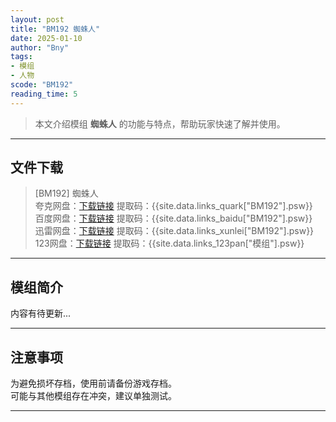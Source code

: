 ```yaml
---
layout: post
title: "BM192 蜘蛛人"
date: 2025-01-10
author: "Bny"
tags: 
- 模组
- 人物
scode: "BM192"
reading_time: 5
---
```


> 本文介绍模组 **蜘蛛人** 的功能与特点，帮助玩家快速了解并使用。

---

## 文件下载

> [BM192] 蜘蛛人  
夸克网盘：[下载链接]({{site.data.links_quark["BM192"].url}}) 提取码：{{site.data.links_quark["BM192"].psw}}  
百度网盘：[下载链接]({{site.data.links_baidu["BM192"].url}}) 提取码：{{site.data.links_baidu["BM192"].psw}}  
迅雷网盘：[下载链接]({{site.data.links_xunlei["BM192"].url}}) 提取码：{{site.data.links_xunlei["BM192"].psw}}  
123网盘：[下载链接]({{site.data.links_123pan["模组"].url}}) 提取码：{{site.data.links_123pan["模组"].psw}}  

---

## 模组简介

>  
内容有待更新...  

---

## 注意事项

>  
为避免损坏存档，使用前请备份游戏存档。  
可能与其他模组存在冲突，建议单独测试。  

---

